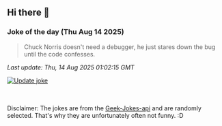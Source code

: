 ## Hi there 👋

### Joke of the day (Thu Aug 14 2025)
<!-- joke -->
>Chuck Norris doesn't need a debugger, he just stares down the bug until the code confesses.
<!-- /joke -->

*Last update: Thu, 14 Aug 2025 01:02:15 GMT*

[![Update joke](https://github.com/nclskfm/nclskfm/actions/workflows/joke.yml/badge.svg)](https://github.com/nclskfm/nclskfm/actions/workflows/joke.yml)

<br><br>
Disclaimer: The jokes are from the [Geek-Jokes-api](https://github.com/sameerkumar18/geek-joke-api) and are randomly selected. That's why they are unfortunately often not funny. :D
